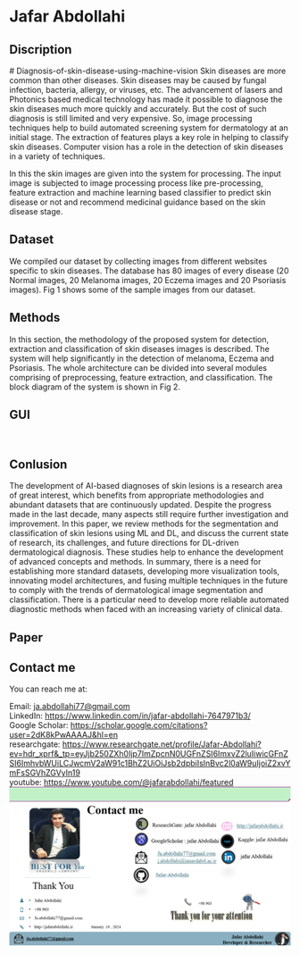 

# Jafar Abdollahi

<h2> Discription </h2>
# Diagnosis-of-skin-disease-using-machine-vision
Skin diseases are more common than other diseases. Skin diseases may be caused by fungal infection, bacteria, allergy, or viruses, etc. The advancement of lasers and Photonics based medical technology has made it possible to diagnose the skin diseases much more quickly and accurately. But the cost of such diagnosis is still limited and very expensive. So, image processing techniques help to build automated screening system for dermatology at an initial stage. The extraction of features plays a key role in helping to classify skin diseases. Computer vision has a role in the detection of skin diseases in a variety of techniques. 

In this the skin images are given into the system for processing. The input image is subjected to image processing process like pre-processing, feature extraction and machine learning based classifier to predict skin disease or not and recommend medicinal guidance based on the skin disease stage.

<h2> Dataset </h2>
We compiled our dataset by collecting images from different websites specific to skin diseases. The database has 80 images of every disease (20 Normal images, 20 Melanoma images, 20 Eczema images and 20 Psoriasis images).
Fig 1 shows some of the sample images from our dataset.
<img src=" "> 
<img src=" "> 


<h2> Methods </h2>
In this section, the methodology of the proposed system for detection, extraction and classification of skin diseases images is described. The system will help significantly in the detection of melanoma, Eczema and Psoriasis. The whole architecture can be divided into several modules comprising of preprocessing, feature extraction, and classification. The block diagram of the system is shown in Fig 2.

<img src=" "> 


<h2> GUI </h2>
<img src=" "> 


<h2> Conlusion </h2>
The development of AI-based diagnoses of skin lesions is a research area of great interest, which benefits from appropriate methodologies and abundant datasets that are continuously updated. Despite the progress made in the last decade, many aspects still require further investigation and improvement.
In this paper, we review methods for the segmentation and classification of skin lesions using ML and DL, and discuss the current state of research, its challenges, and future directions for DL-driven dermatological diagnosis. These studies help to enhance the development of advanced concepts and methods. In summary, there is a need for establishing more standard datasets, developing more visualization tools, innovating model architectures, and fusing multiple techniques in the future to comply with the trends of dermatological image segmentation and classification. There is a particular need to develop more reliable automated diagnostic methods when faced with an increasing variety of clinical data.



<h2> Paper </h2>

<h2> Contact me </h2>
You can reach me at:

Email: ja.abdollahi77@gmail.com
<br>
LinkedIn: https://www.linkedin.com/in/jafar-abdollahi-7647971b3/
<br>
Google Scholar: https://scholar.google.com/citations?user=2dK8kPwAAAAJ&hl=en
<br>
researchgate: https://www.researchgate.net/profile/Jafar-Abdollahi?ev=hdr_xprf&_tp=eyJjb250ZXh0Ijp7ImZpcnN0UGFnZSI6ImxvZ2luIiwicGFnZSI6ImhvbWUiLCJwcmV2aW91c1BhZ2UiOiJsb2dpbiIsInBvc2l0aW9uIjoiZ2xvYmFsSGVhZGVyIn19
<br>
youtube: https://www.youtube.com/@jafarabdollahi/featured
<br>
<img src="https://github.com/Jafar-Abdollahi/cuffless-bp-master-in-python-jupyter-/blob/main/2024-07-07_19-45-22.png"> 
